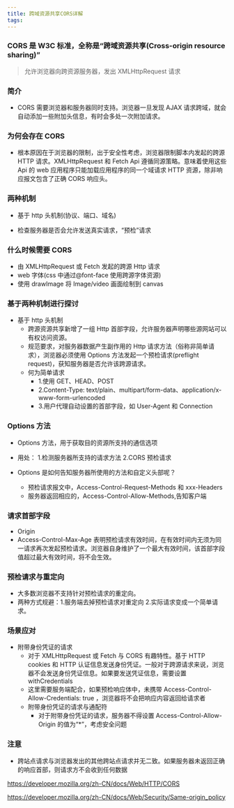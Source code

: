 ```yaml
---
title: 跨域资源共享CORS详解
tags:
---
```


### CORS 是 W3C 标准，全称是“跨域资源共享(Cross-origin resource sharing)”

> 允许浏览器向跨资源服务器，发出 XMLHttpRequest 请求

### 简介

- CORS 需要浏览器和服务器同时支持。浏览器一旦发现 AJAX 请求跨域，就会自动添加一些附加头信息，有时会多处一次附加请求。

### 为何会存在 CORS

- 根本原因在于浏览器的限制，出于安全性考虑，浏览器限制脚本内发起的跨源 HTTP 请求。XMLHttpRequest 和 Fetch Api 遵循同源策略。意味着使用这些 Api 的 web 应用程序只能加载应用程序的同一个域请求 HTTP 资源，除非响应报文包含了正确 CORS 响应头。

### 两种机制

- 基于 http 头机制(协议、端口、域名)

- 检查服务器是否会允许发送真实请求，“预检”请求

### 什么时候需要 CORS

- 由 XMLHttpRequest 或 Fetch 发起的跨源 Http 请求
- web 字体(css 中通过@font-face 使用跨源字体资源)
- 使用 drawImage 将 Image/video 画面绘制到 canvas

### 基于两种机制进行探讨

- 基于 http 头机制
  - 跨源资源共享新增了一组 Http 首部字段，允许服务器声明哪些源网站可以有权访问资源。
  - 规范要求，对服务器数据产生副作用的 Http 请求方法（俗称非简单请求），浏览器必须使用 Options 方法发起一个预检请求(preflight request)，获知服务器是否允许该跨源请求。
  - 何为简单请求
    - 1.使用 GET、HEAD、POST
    - 2.Content-Type: text/plain、multipart/form-data、application/x-www-form-urlencoded
    - 3.用户代理自动设置的首部字段，如 User-Agent 和 Connection

### Options 方法

- Options 方法，用于获取目的资源所支持的通信选项
- 用处： 1.检测服务器所支持的请求方法 2.CORS 预检请求

- Options 是如何告知服务器所使用的方法和自定义头部呢？
  - 预检请求报文中，Access-Control-Request-Methods 和 xxx-Headers
  - 服务器返回相应的，Access-Control-Allow-Methods,告知客户端

### 请求首部字段

- Origin
- Access-Control-Max-Age 表明预检请求有效时间，在有效时间内无须为同一请求再次发起预检请求。浏览器自身维护了一个最大有效时间，该首部字段值超过最大有效时间，将不会生效。

### 预检请求与重定向

- 大多数浏览器不支持针对预检请求的重定向。
- 两种方式规避：1.服务端去掉预检请求对重定向 2.实际请求变成一个简单请求。

### 场景应对

- 附带身份凭证的请求
  - 对于 XMLHttpRequest 或 Fetch 与 CORS 有趣特性。基于 HTTP cookies 和 HTTP 认证信息发送身份凭证。一般对于跨源请求来说，浏览器不会发送身份凭证信息。如果要发送凭证信息，需要设置 withCredentials
  - 这里需要服务端配合，如果预检响应体中，未携带 Access-Control-Allow-Credentials: true ，浏览器将不会把响应内容返回给请求者
  - 附带身份凭证的请求与通配符
    - 对于附带身份凭证的请求，服务器不得设置 Access-Control-Allow-Origin 的值为“\*”，考虑安全问题

### 注意

- 跨站点请求与浏览器发出的其他跨站点请求并无二致。如果服务器未返回正确的响应首部，则请求方不会收到任何数据

https://developer.mozilla.org/zh-CN/docs/Web/HTTP/CORS

https://developer.mozilla.org/zh-CN/docs/Web/Security/Same-origin_policy
